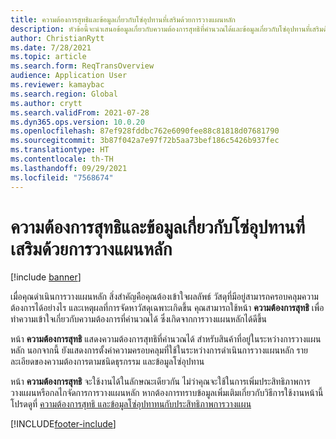 ```yaml
---
title: ความต้องการสุทธิและข้อมูลเกี่ยวกับโซ่อุปทานที่เสริมด้วยการวางแผนหลัก
description: หัวข้อนี้จะนำเสนอข้อมูลเกี่ยวกับความต้องการสุทธิที่คำนวณได้และข้อมูลเกี่ยวกับโซ่อุปทานที่เสริมด้วยการวางแผนหลัก
author: ChristianRytt
ms.date: 7/28/2021
ms.topic: article
ms.search.form: ReqTransOverview
audience: Application User
ms.reviewer: kamaybac
ms.search.region: Global
ms.author: crytt
ms.search.validFrom: 2021-07-28
ms.dyn365.ops.version: 10.0.20
ms.openlocfilehash: 87ef928fddbc762e6090fee88c81818d07681790
ms.sourcegitcommit: 3b87f042a7e97f72b5aa73bef186c5426b937fec
ms.translationtype: HT
ms.contentlocale: th-TH
ms.lasthandoff: 09/29/2021
ms.locfileid: "7568674"
---
```

# <a name="net-requirements-and-pegging-information-with-built-in-master-planning"></a>ความต้องการสุทธิและข้อมูลเกี่ยวกับโซ่อุปทานที่เสริมด้วยการวางแผนหลัก

[!include [banner](../includes/banner.md)]

เมื่อคุณดำเนินการวางแผนหลัก สิ่งสําคัญคือคุณต้องเข้าใจผลลัพธ์ วัสดุที่มีอยู่สามารถครอบคลุมความต้องการได้อย่างไร และเหตุผลที่การจัดหาวัสดุเฉพาะเกิดขึ้น คุณสามารถใช้หน้า **ความต้องการสุทธิ** เพื่อทำความเข้าใจเกี่ยวกับความต้องการที่คํานวณได้ ซึ่งเกิดจากการวางแผนหลักได้ดีขึ้น 

หน้า **ความต้องการสุทธิ** แสดงความต้องการสุทธิที่คํานวณได้ สำหรับสินค้าที่อยู่ในระหว่างการวางแผนหลัก นอกจากนี้ ยังแสดงการตั้งค่าความครอบคลุมที่ใช้ในระหว่างการดำเนินการวางแผนหลัก รายละเอียดของความต้องการตามชนิดธุรกรรม และข้อมูลโซ่อุปทาน

หน้า **ความต้องการสุทธิ** จะใช้งานได้ในลักษณะเดียวกัน ไม่ว่าคุณจะใช้ในการเพิ่มประสิทธิภาพการวางแผนหรือกลไกจัดการการวางแผนหลัก หากต้องการทราบข้อมูลเพิ่มเติมเกี่ยวกับวิธีการใช้งานหน้านี้ โปรดดูที่ [ความต้องการสุทธิ และข้อมูลโซ่อุปทาทนกับประสิทธิภาพการวางแผน](planning-optimization/net-requirements.md)

[!INCLUDE[footer-include](../../includes/footer-banner.md)]
